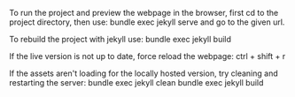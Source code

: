 To run the project and preview the webpage in the browser,
first cd to the project directory, then use:
bundle exec jekyll serve
and go to the given url.

To rebuild the project with jekyll use:
bundle exec jekyll build

If the live version is not up to date, force reload the webpage:
ctrl + shift + r

If the assets aren't loading for the locally hosted version, try cleaning and restarting the server:
bundle exec jekyll clean
bundle exec jekyll build
